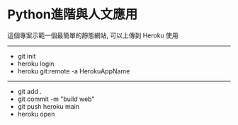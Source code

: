 # Python進階與人文應用

這個專案示範一個最簡單的靜態網站, 可以上傳到 Heroku 使用

---
- git init
- heroku login
- heroku git:remote -a HerokuAppName
---
- git add .
- git commit -m "build web"
- git push heroku main
- heroku open

